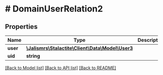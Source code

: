 # # DomainUserRelation2

## Properties

Name | Type | Description | Notes
------------ | ------------- | ------------- | -------------
**user** | [**\Jalismrs\Stalactite\Client\Data\Model\User3**](User3.md) |  | [optional]
**uid** | **string** |  | [optional]

[[Back to Model list]](../../README.md#models) [[Back to API list]](../../README.md#endpoints) [[Back to README]](../../README.md)
